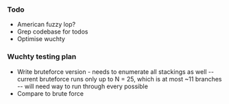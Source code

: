 ### Todo
- American fuzzy lop?
- Grep codebase for todos
- Optimise wuchty

### Wuchty testing plan
- Write bruteforce version - needs to enumerate all stackings as well
-- current bruteforce runs only up to N = 25, which is at most ~11 branches 
-- will need way to run through every possible
- Compare to brute force
